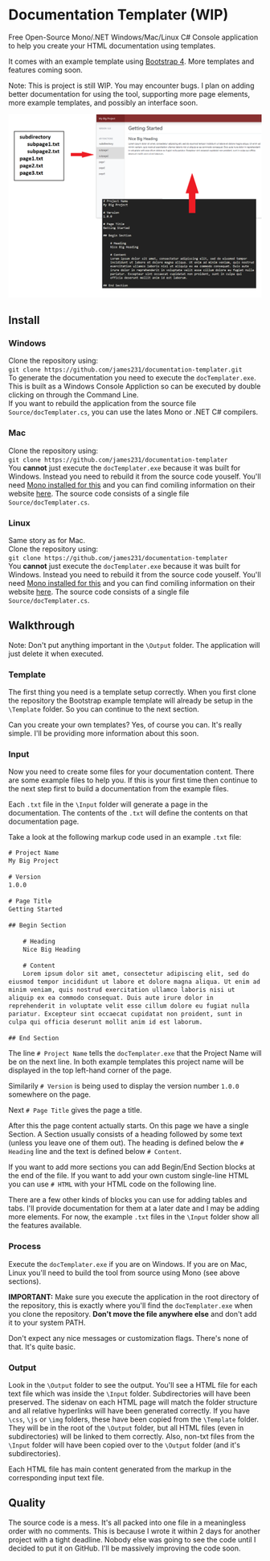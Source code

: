 # Documentation Templater (WIP)

Free Open-Source Mono/.NET Windows/Mac/Linux C# Console application to help you create your HTML documentation using templates.  
  
It comes with an example template using [Bootstrap 4](https://getbootstrap.com/). More templates and features coming soon.

Note: This is project is still WIP. You may encounter bugs. I plan on adding better documentation for using the tool, supporting more page elements, more example templates, and possibly an interface soon.

![Image](Documentation/images/main.png)


## Install

### Windows
Clone the repository using:  
`git clone https://github.com/james231/documentation-templater.git`  
To generate the documentation you need to execute the `docTemplater.exe`. This is built as a Windows Console Appliction so can be executed by double clicking on through the Command Line.  
If you want to rebuild the application from the source file `Source/docTemplater.cs`, you can use the lates Mono or .NET C# compilers.

### Mac
Clone the repository using:  
`git clone https://github.com/james231/documentation-templater`  
You **cannot** just execute the `docTemplater.exe` because it was built for Windows. Instead you need to rebuild it from the source code youself. You'll need [Mono installed for this](https://www.mono-project.com/download/stable/#download-mac) and you can find comiling information on their website [here](https://www.mono-project.com/docs/compiling-mono/mac/). The source code consists of a single file `Source/docTemplater.cs`.

### Linux
Same story as for Mac.  
Clone the repository using:  
`git clone https://github.com/james231/documentation-templater`  
You **cannot** just execute the `docTemplater.exe` because it was built for Windows. Instead you need to rebuild it from the source code youself. You'll need [Mono installed for this](https://www.mono-project.com/download/stable/#download-lin) and you can find comiling information on their website [here](https://www.mono-project.com/docs/compiling-mono/linux/). The source code consists of a single file `Source/docTemplater.cs`.

## Walkthrough

Note: Don't put anything important in the `\Output` folder. The application will just delete it when executed.

### Template

The first thing you need is a template setup correctly. When you first clone the repository the Bootstrap example template will already be setup in the `\Template` folder. So you can continue to the next section.

Can you create your own templates? Yes, of course you can. It's really simple. I'll be providing more information about this soon.


### Input

Now you need to create some files for your documentation content. There are some example files to help you. If this is your first time then continue to the next step first to build a documentation from the example files.

Each `.txt` file in the `\Input` folder will generate a page in the documentation. The contents of the `.txt` will define the contents on that documentation page.

Take a look at the following markup code used in an example `.txt` file:  
  
```
# Project Name
My Big Project

# Version
1.0.0

# Page Title
Getting Started

## Begin Section

	# Heading
	Nice Big Heading

	# Content
	Lorem ipsum dolor sit amet, consectetur adipiscing elit, sed do eiusmod tempor incididunt ut labore et dolore magna aliqua. Ut enim ad minim veniam, quis nostrud exercitation ullamco laboris nisi ut aliquip ex ea commodo consequat. Duis aute irure dolor in reprehenderit in voluptate velit esse cillum dolore eu fugiat nulla pariatur. Excepteur sint occaecat cupidatat non proident, sunt in culpa qui officia deserunt mollit anim id est laborum.

## End Section
```

The line `# Project Name` tells the `docTemplater.exe` that the Project Name will be on the next line. In both example templates this project name will be displayed in the top left-hand corner of the page.  
  
Similarily `# Version` is being used to display the version number `1.0.0` somewhere on the page.  
  
Next `# Page Title` gives the page a title.  
  
After this the page content actually starts. On this page we have a single Section. A Section usually consists of a heading followed by some text (unless you leave one of them out). The heading is defined below the `# Heading` line and the text is defined below `# Content`.
  
If you want to add more sections you can add Begin/End Section blocks at the end of the file. If you want to add your own custom single-line HTML you can use `# HTML` with your HTML code on the following line.
  
There are a few other kinds of blocks you can use for adding tables and tabs. I'll provide documentation for them at a later date and I may be adding more elements. For now, the example `.txt` files in the `\Input` folder show all the features available.

### Process

Execute the `docTemplater.exe` if you are on Windows. If you are on Mac, Linux you'll need to build the tool from source using Mono (see above sections).

**IMPORTANT:** Make sure you execute the application in the root directory of the repository, this is exactly where you'll find the `docTemplater.exe` when you clone the repository. **Don't move the file anywhere else** and don't add it to your system PATH.
  
Don't expect any nice messages or customization flags. There's none of that. It's quite basic.

### Output

Look in the `\Output` folder to see the output. You'll see a HTML file for each text file which was inside the `\Input` folder. Subdirectories will have been preserved. The sidenav on each HTML page will match the folder structure and all relative hyperlinks will have been generated correctly. If you have `\css`, `\js` or `\img` folders, these have been copied from the `\Template` folder. They will be in the root of the `\Output` folder, but all HTML files (even in subdirectories) will be linked to them correctly. Also, non-txt files from the `\Input` folder will have been copied over to the `\Output` folder (and it's subdirectories).
  
Each HTML file has main content generated from the markup in the corresponding input text file.

## Quality

The source code is a mess. It's all packed into one file in a meaningless order with no comments. This is because I wrote it within 2 days for another project with a tight deadline. Nobody else was going to see the code until I decided to put it on GitHub. I'll be massively improving the code soon.
